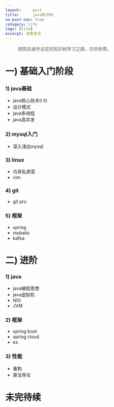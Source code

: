 ```yaml
---
layout:     post
title:      java知识树
no-post-nav: true
category: life
tags: [life]
excerpt: 求真务实
---
```


> 按照自身所设定的知识树学习之路，仅供参靠。

# 一) 基础入门阶段

### 1) java基础

  - java核心技术(I II)
  - 设计模式
  - java多线程
  - java高并发

### 2) mysql入门

  - 深入浅出mysql

### 3) linux

  - 鸟哥私房菜
  - vim

### 4) git

  - git pro

### 5) 框架

  - spring
  - mybatis
  - kafka

# 二) 进阶

### 1) java
  
  - java编程思想
  - java虚拟机
  - NIO
  - JVM

### 2) 框架

  - spring boot
  - spring cloud
  - es

### 3) 性能

  - 重构
  - 算法导论


# 未完待续
